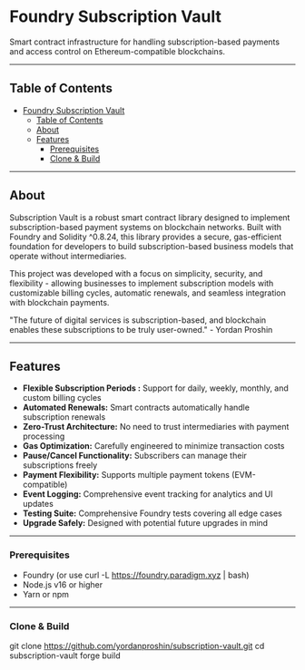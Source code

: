 # Foundry Subscription Vault

Smart contract infrastructure for handling subscription-based payments and access control on Ethereum-compatible blockchains.

---

##  Table of Contents

- [Foundry Subscription Vault](#foundry-subscription-vault)
  - [Table of Contents](#table-of-contents)
  - [About](#about)
  - [Features](#features)
    - [Prerequisites](#prerequisites)
    - [Clone \& Build](#clone--build)

---

##  About
Subscription Vault is a robust smart contract library designed to implement subscription-based payment systems on blockchain networks. Built with Foundry and Solidity ^0.8.24, this library provides a secure, gas-efficient foundation for developers to build subscription-based business models that operate without intermediaries.

This project was developed with a focus on simplicity, security, and flexibility - allowing businesses to implement subscription models with customizable billing cycles, automatic renewals, and seamless integration with blockchain payments.

"The future of digital services is subscription-based, and blockchain enables these subscriptions to be truly user-owned." - Yordan Proshin

---

##  Features

- **Flexible Subscription Periods :** Support for daily, weekly, monthly, and custom billing cycles 
- **Automated Renewals:**  Smart contracts automatically handle subscription renewals
- **Zero-Trust Architecture:** No need to trust intermediaries with payment processing
- **Gas Optimization:** Carefully engineered to minimize transaction costs
- **Pause/Cancel Functionality:** Subscribers can manage their subscriptions freely
- **Payment Flexibility:** Supports multiple payment tokens (EVM-compatible)
- **Event Logging:** Comprehensive event tracking for analytics and UI updates
- **Testing Suite:** Comprehensive Foundry tests covering all edge cases
- **Upgrade Safely:** Designed with potential future upgrades in mind

---

### Prerequisites

- Foundry (or use curl -L https://foundry.paradigm.xyz | bash)
- Node.js v16 or higher
- Yarn or npm

---

### Clone & Build

git clone https://github.com/yordanproshin/subscription-vault.git
cd subscription-vault
forge build